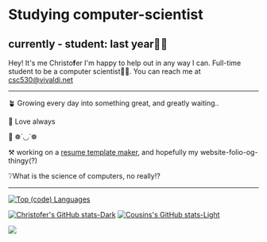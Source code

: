 # Studying computer-scientist

## currently - student: last year😬😁

Hey! It's me Christo**f**er I'm happy to help out in any way I can.
Full-time student to be a computer scientist👨‍🔬.
You can reach me at csc530@vivaldi.net

---------------------------------------------------------------------------------------------------------------------------------------------------------------------------------------------------------------------------------------------------------------------------------------------------------

🪴 Growing every day into something great, and greatly waiting..

🖤 Love always

🤪 ❁´◡`❁

⚒️ working on a [resume template maker](https://github.com/csc530/resume-builder), and hopefully my website-folio-og-thingy(?)

❔What is the science of computers, no really!?

---------------------------------------------------------------------------------------------------------------------------------------------------------------------------------------------------------------------------------------------------------------------------------------------------------

[![Top (code) Languages](https://github-readme-stats.vercel.app/api/top-langs/?username=csc530&layout=compact&bg_color=90,242938,7395DF&text_color=fefefe)](https://github.com/anuraghazra/github-readme-stats)

[![Christofer's GitHub stats-Dark](https://github-readme-stats.vercel.app/api?username=csc530&show_icons=true&theme=blueberry#gh-dark-mode-only)](https://github.com/anuraghazra/github-readme-stats#gh-dark-mode-only)
[![Cousins's GitHub stats-Light](https://github-readme-stats.vercel.app/api?username=csc530&show_icons=true&theme=buefy#gh-light-mode-only)](https://github.com/anuraghazra/github-readme-stats#gh-light-mode-only)


<!---
csc530/csc530 is a ✨ special ✨ repository because its `README.md` (this file) appears on your GitHub profile.
You can click the Preview link to take a look at your changes.
--->
[![](https://visitcount.itsvg.in/api?id=csc530&label=Site%20Views&icon=5&pretty=true)](https://visitcount.itsvg.in)
